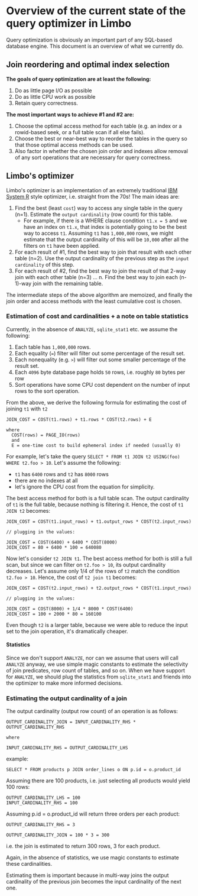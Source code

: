 # Overview of the current state of the query optimizer in Limbo

Query optimization is obviously an important part of any SQL-based database engine. This document is an overview of what we currently do.

## Join reordering and optimal index selection

**The goals of query optimization are at least the following:**

1. Do as little page I/O as possible
2. Do as little CPU work as possible
3. Retain query correctness.

**The most important ways to achieve #1 and #2 are:**

1. Choose the optimal access method for each table (e.g. an index or a rowid-based seek, or a full table scan if all else fails).
2. Choose the best or near-best way to reorder the tables in the query so that those optimal access methods can be used.
3. Also factor in whether the chosen join order and indexes allow removal of any sort operations that are necessary for query correctness.

## Limbo's optimizer

Limbo's optimizer is an implementation of an extremely traditional [IBM System R](https://www.cs.cmu.edu/~15721-f24/slides/02-Selinger-SystemR-opt.pdf) style optimizer,
i.e. straight from the 70s! The main ideas are:

1. Find the best (least `cost`) way to access any single table in the query (n=1). Estimate the `output cardinality` (row count) for this table.
    - For example, if there is a WHERE clause condition `t1.x = 5` and we have an index on `t1.x`, that index is potentially going to be the best way to access `t1`. Assuming `t1` has `1,000,000` rows, we might estimate that the output cardinality of this will be `10,000` after all the filters on `t1` have been applied.
2. For each result of #1, find the best way to join that result with each other table (n=2). Use the output cardinality of the previous step as the `input cardinality` of this step.
3. For each result of #2, find the best way to join the result of that 2-way join with each other table (n=3)
...
n. Find the best way to join each (n-1)-way join with the remaining table.

The intermediate steps of the above algorithm are memoized, and finally the join order and access methods with the least cumulative cost is chosen.

### Estimation of cost and cardinalities + a note on table statistics

Currently, in the absence of `ANALYZE`, `sqlite_stat1` etc. we assume the following:

1. Each table has `1,000,000` rows.
2. Each equality (`=`) filter will filter out some percentage of the result set.
3. Each nonequality (e.g. `>`) will filter out some smaller percentage of the result set.
4. Each `4096` byte database page holds `50` rows, i.e. roughly `80` bytes per row 
5. Sort operations have some CPU cost dependent on the number of input rows to the sort operation.

From the above, we derive the following formula for estimating the cost of joining `t1` with `t2`

```
JOIN_COST = COST(t1.rows) + t1.rows * COST(t2.rows) + E

where
  COST(rows) = PAGE_IO(rows)
  and
  E = one-time cost to build ephemeral index if needed (usually 0)
```

For example, let's take the query `SELECT * FROM t1 JOIN t2 USING(foo) WHERE t2.foo > 10`. Let's assume the following:

- `t1` has `6400` rows and `t2` has `8000` rows
- there are no indexes at all
- let's ignore the CPU cost from the equation for simplicity.

The best access method for both is a full table scan. The output cardinality of `t1` is the full table, because nothing is filtering it. Hence, the cost of `t1 JOIN t2` becomes:

```
JOIN_COST = COST(t1.input_rows) + t1.output_rows * COST(t2.input_rows)

// plugging in the values:

JOIN_COST = COST(6400) + 6400 * COST(8000)
JOIN_COST = 80 + 6400 * 100 = 640080
```

Now let's consider `t2 JOIN t1`. The best access method for both is still a full scan, but since we can filter on `t2.foo > 10`, its output cardinality decreases. Let's assume only 1/4 of the rows of `t2` match the condition `t2.foo > 10`. Hence, the cost of `t2 join t1` becomes:

```
JOIN_COST = COST(t2.input_rows) + t2.output_rows * COST(t1.input_rows)

// plugging in the values:

JOIN_COST = COST(8000) + 1/4 * 8000 * COST(6400)
JOIN_COST = 100 + 2000 * 80 = 160100
```

Even though `t2` is a larger table, because we were able to reduce the input set to the join operation, it's dramatically cheaper.

#### Statistics

Since we don't support `ANALYZE`, nor can we assume that users will call `ANALYZE` anyway, we use simple magic constants to estimate the selectivity of join predicates, row count of tables, and so on. When we have support for `ANALYZE`, we should plug the statistics from `sqlite_stat1` and friends into the optimizer to make more informed decisions.

### Estimating the output cardinality of a join

The output cardinality (output row count) of an operation is as follows:

```
OUTPUT_CARDINALITY_JOIN = INPUT_CARDINALITY_RHS * OUTPUT_CARDINALITY_RHS

where

INPUT_CARDINALITY_RHS = OUTPUT_CARDINALITY_LHS
```

example:

```
SELECT * FROM products p JOIN order_lines o ON p.id = o.product_id
```
Assuming there are 100 products, i.e. just selecting all products would yield 100 rows:

```
OUTPUT_CARDINALITY_LHS = 100
INPUT_CARDINALITY_RHS = 100
```

Assuming p.id = o.product_id will return three orders per each product:

```
OUTPUT_CARDINALITY_RHS = 3

OUTPUT_CARDINALITY_JOIN = 100 * 3 = 300
```
i.e. the join is estimated to return 300 rows, 3 for each product.

Again, in the absence of statistics, we use magic constants to estimate these cardinalities.

Estimating them is important because in multi-way joins the output cardinality of the previous join becomes the input cardinality of the next one.
